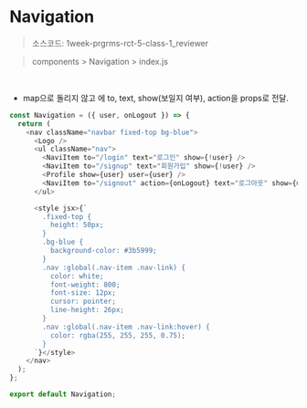# Navigation

> 소스코드: 1week-prgrms-rct-5-class-1_reviewer

> components > Navigation > index.js

<br/>

- map으로 돌리지 않고 <NaviItem/> 에 to, text, show(보일지 여부), action을 props로 전달.

```js
const Navigation = ({ user, onLogout }) => {
  return (
    <nav className="navbar fixed-top bg-blue">
      <Logo />
      <ul className="nav">
        <NaviItem to="/login" text="로그인" show={!user} />
        <NaviItem to="/signup" text="회원가입" show={!user} />
        <Profile show={user} user={user} />
        <NaviItem to="/signout" action={onLogout} text="로그아웃" show={user} />
      </ul>

      <style jsx>{`
        .fixed-top {
          height: 50px;
        }
        .bg-blue {
          background-color: #3b5999;
        }
        .nav :global(.nav-item .nav-link) {
          color: white;
          font-weight: 800;
          font-size: 12px;
          cursor: pointer;
          line-height: 26px;
        }
        .nav :global(.nav-item .nav-link:hover) {
          color: rgba(255, 255, 255, 0.75);
        }
      `}</style>
    </nav>
  );
};

export default Navigation;
```